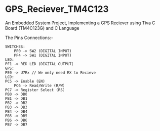 # GPS_Reciever_TM4C123
An Embedded System Project, Implementing a GPS Reciever using Tiva C Board (TM4C123G) and C Language

The Pins Connections:-

	SWITCHES:
		PF0 -> SW2 (DIGITAL INPUT)
		PF4 -> SW1 (DIGITAL INPUT)
	LED:
    PF1 -> RED LED (DIGITAL OUTPUT)
	GPS:
    PE0 -> U7Rx // We only need RX to Recieve
	LCD:
    PC5 -> Enable (EN) 
		PC6 -> Read/Write (R/W)
    PC7 -> Register Select (RS) 
    PB0 -> DB0 
    PB1 -> DB1 
    PB2 -> DB2 
    PB3 -> DB3 
    PB4 -> DB4 
    PB5 -> DB5 
    PB6 -> DB6 
    PB7 -> DB7 
